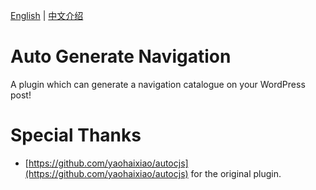 [English](README.md) | [中文介绍](READEME_cn.md)

# Auto Generate Navigation

A plugin which  can generate a navigation  catalogue on your WordPress post!


# Special Thanks

- [https://github.com/yaohaixiao/autocjs](https://github.com/yaohaixiao/autocjs) for the original plugin.


